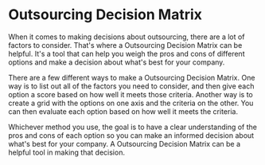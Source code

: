 # Outsourcing Decision Matrix

When it comes to making decisions about outsourcing, there are a lot of factors to consider. That's where a Outsourcing Decision Matrix can be helpful. It's a tool that can help you weigh the pros and cons of different options and make a decision about what's best for your company.

There are a few different ways to make a Outsourcing Decision Matrix. One way is to list out all of the factors you need to consider, and then give each option a score based on how well it meets those criteria. Another way is to create a grid with the options on one axis and the criteria on the other. You can then evaluate each option based on how well it meets the criteria.

Whichever method you use, the goal is to have a clear understanding of the pros and cons of each option so you can make an informed decision about what's best for your company. A Outsourcing Decision Matrix can be a helpful tool in making that decision.
